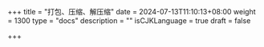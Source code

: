 +++
title = "打包、压缩、解压缩"
date = 2024-07-13T11:10:13+08:00
weight = 1300
type = "docs"
description = ""
isCJKLanguage = true
draft = false

+++

